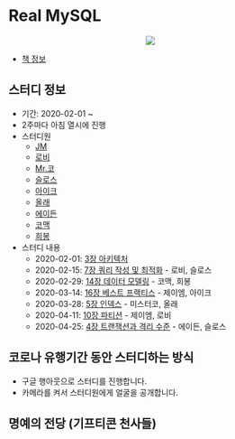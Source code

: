 # Real MySQL

<center>
    <img src="https://user-images.githubusercontent.com/34755287/73429951-31498c80-4380-11ea-8175-f2f8bc0c7ddb.png">
</center>

- [책 정보](http://www.kyobobook.co.kr/product/detailViewKor.laf?ejkGb=KOR&mallGb=KOR&barcode=9788992939003&orderClick=LAG&Kc=)

## 스터디 정보
- 기간: 2020-02-01 ~
- 2주마다 아침 열시에 진행
- 스터디원
    - [JM](https://github.com/kimjungmin-developer)
    - [로비](https://github.com/kangmin46)
    - [Mr.코](https://github.com/eunsukko)
    - [슬로스](https://github.com/soojinroh)
    - [아이크](https://github.com/ike5923)
    - [올래](https://github.com/jinwookh)
    - [에이든](https://github.com/hyperpace)
    - [코맥](https://github.com/CODEMCD)
    - [희봉](https://github.com/heebong)
- 스터디 내용
    - 2020-02-01: [3장 아키텍처](https://github.com/Over-10-Study/real-mysql/tree/master/Chapter03-%EC%95%84%ED%82%A4%ED%85%8D%EC%B2%98)
    - 2020-02-15: [7장 쿼리 작성 및 최적화]() - 로비, 슬로스
    - 2020-02-29: [14장 데이터 모델링]() - 코맥, 희봉
    - 2020-03-14: [16장 베스트 프랙티스]() - 제이엠, 아이크
    - 2020-03-28: [5장 인덱스]() - 미스터코, 올래
    - 2020-04-11: [10장 파티션]() - 제이엠, 로비
    - 2020-04-25: [4장 트랜잭션과 격리 수준]() - 에이든, 슬로스
    
## 코로나 유행기간 동안 스터디하는 방식
- 구글 행아웃으로 스터디를 진행합니다.
- 카메라를 켜서 스터디원에게 얼굴을 공개합니다.

## 명예의 전당 (기프티콘 천사들)

